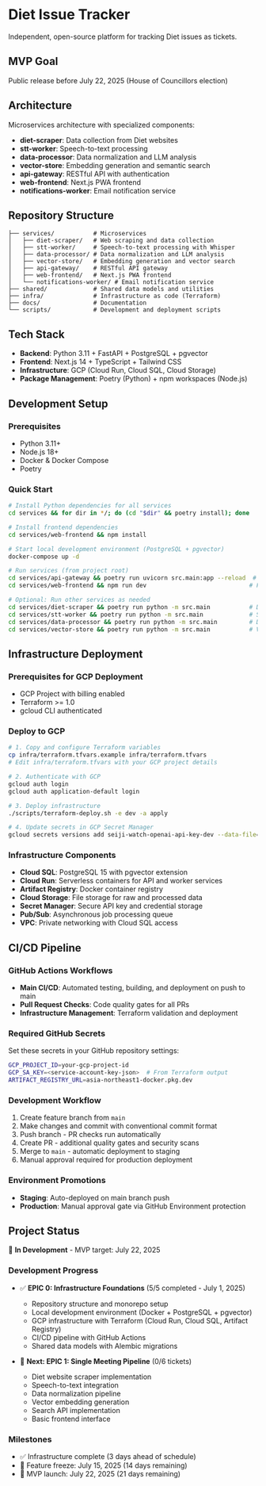 # Diet Issue Tracker

Independent, open-source platform for tracking Diet issues as tickets.

## MVP Goal
Public release before July 22, 2025 (House of Councillors election)

<!-- ## Architecture (MVP) - OUTDATED: This was for the 3-service MVP architecture
Simplified 3-service architecture for rapid development:
- **ingest-worker**: Data collection and STT processing
- **api-gateway**: API with embedded vector operations
- **web-frontend**: Next.js PWA
-->

## Architecture
Microservices architecture with specialized components:
- **diet-scraper**: Data collection from Diet websites
- **stt-worker**: Speech-to-text processing
- **data-processor**: Data normalization and LLM analysis
- **vector-store**: Embedding generation and semantic search
- **api-gateway**: RESTful API with authentication
- **web-frontend**: Next.js PWA frontend
- **notifications-worker**: Email notification service

## Repository Structure
```
├── services/           # Microservices
│   ├── diet-scraper/   # Web scraping and data collection
│   ├── stt-worker/     # Speech-to-text processing with Whisper
│   ├── data-processor/ # Data normalization and LLM analysis
│   ├── vector-store/   # Embedding generation and vector search
│   ├── api-gateway/    # RESTful API gateway
│   ├── web-frontend/   # Next.js PWA frontend
│   └── notifications-worker/ # Email notification service
├── shared/             # Shared data models and utilities
├── infra/              # Infrastructure as code (Terraform)
├── docs/               # Documentation
└── scripts/            # Development and deployment scripts
```

## Tech Stack
- **Backend**: Python 3.11 + FastAPI + PostgreSQL + pgvector
- **Frontend**: Next.js 14 + TypeScript + Tailwind CSS
- **Infrastructure**: GCP (Cloud Run, Cloud SQL, Cloud Storage)
- **Package Management**: Poetry (Python) + npm workspaces (Node.js)

## Development Setup

### Prerequisites
- Python 3.11+
- Node.js 18+
- Docker & Docker Compose
- Poetry

### Quick Start
```bash
# Install Python dependencies for all services
cd services && for dir in */; do (cd "$dir" && poetry install); done

# Install frontend dependencies  
cd services/web-frontend && npm install

# Start local development environment (PostgreSQL + pgvector)
docker-compose up -d

# Run services (from project root)
cd services/api-gateway && poetry run uvicorn src.main:app --reload  # API Gateway
cd services/web-frontend && npm run dev                             # Frontend

# Optional: Run other services as needed
cd services/diet-scraper && poetry run python -m src.main           # Diet Scraper
cd services/stt-worker && poetry run python -m src.main             # STT Worker
cd services/data-processor && poetry run python -m src.main         # Data Processor
cd services/vector-store && poetry run python -m src.main           # Vector Store
```

## Infrastructure Deployment

### Prerequisites for GCP Deployment
- GCP Project with billing enabled
- Terraform >= 1.0
- gcloud CLI authenticated

### Deploy to GCP
```bash
# 1. Copy and configure Terraform variables
cp infra/terraform.tfvars.example infra/terraform.tfvars
# Edit infra/terraform.tfvars with your GCP project details

# 2. Authenticate with GCP
gcloud auth login
gcloud auth application-default login

# 3. Deploy infrastructure
./scripts/terraform-deploy.sh -e dev -a apply

# 4. Update secrets in GCP Secret Manager
gcloud secrets versions add seiji-watch-openai-api-key-dev --data-file=- <<< 'your-openai-api-key'
```

### Infrastructure Components
- **Cloud SQL**: PostgreSQL 15 with pgvector extension
- **Cloud Run**: Serverless containers for API and worker services  
- **Artifact Registry**: Docker container registry
- **Cloud Storage**: File storage for raw and processed data
- **Secret Manager**: Secure API key and credential storage
- **Pub/Sub**: Asynchronous job processing queue
- **VPC**: Private networking with Cloud SQL access

## CI/CD Pipeline

### GitHub Actions Workflows
- **Main CI/CD**: Automated testing, building, and deployment on push to main
- **Pull Request Checks**: Code quality gates for all PRs
- **Infrastructure Management**: Terraform validation and deployment

### Required GitHub Secrets
Set these secrets in your GitHub repository settings:
```bash
GCP_PROJECT_ID=your-gcp-project-id
GCP_SA_KEY=<service-account-key-json>  # From Terraform output
ARTIFACT_REGISTRY_URL=asia-northeast1-docker.pkg.dev
```

### Development Workflow
1. Create feature branch from `main`
2. Make changes and commit with conventional commit format
3. Push branch - PR checks run automatically
4. Create PR - additional quality gates and security scans
5. Merge to `main` - automatic deployment to staging
6. Manual approval required for production deployment

### Environment Promotions
- **Staging**: Auto-deployed on main branch push
- **Production**: Manual approval gate via GitHub Environment protection

## Project Status
🚧 **In Development** - MVP target: July 22, 2025

### Development Progress
- ✅ **EPIC 0: Infrastructure Foundations** (5/5 completed - July 1, 2025)
  - Repository structure and monorepo setup
  - Local development environment (Docker + PostgreSQL + pgvector)
  - GCP infrastructure with Terraform (Cloud Run, Cloud SQL, Artifact Registry)
  - CI/CD pipeline with GitHub Actions
  - Shared data models with Alembic migrations

- 🎯 **Next: EPIC 1: Single Meeting Pipeline** (0/6 tickets)
  - Diet website scraper implementation
  - Speech-to-text integration
  - Data normalization pipeline
  - Vector embedding generation
  - Search API implementation
  - Basic frontend interface

### Milestones
- ✅ Infrastructure complete (3 days ahead of schedule)
- 🎯 Feature freeze: July 15, 2025 (14 days remaining)
- 🎯 MVP launch: July 22, 2025 (21 days remaining)
